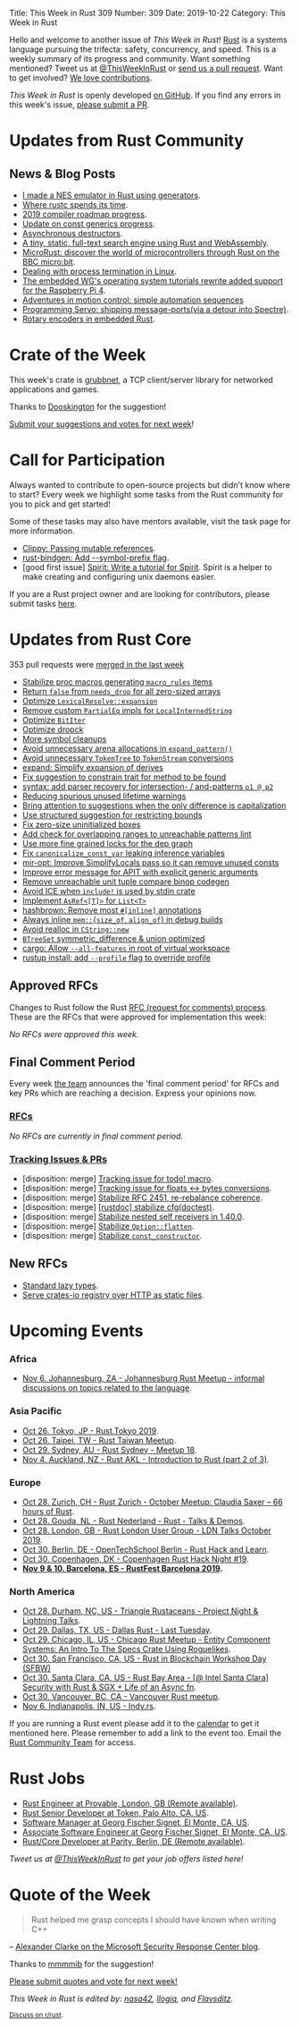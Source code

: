 Title: This Week in Rust 309
Number: 309
Date: 2019-10-22
Category: This Week in Rust

Hello and welcome to another issue of *This Week in Rust*!
[Rust](http://rust-lang.org) is a systems language pursuing the trifecta: safety, concurrency, and speed.
This is a weekly summary of its progress and community.
Want something mentioned? Tweet us at [@ThisWeekInRust](https://twitter.com/ThisWeekInRust) or [send us a pull request](https://github.com/cmr/this-week-in-rust).
Want to get involved? [We love contributions](https://github.com/rust-lang/rust/blob/master/CONTRIBUTING.md).

*This Week in Rust* is openly developed [on GitHub](https://github.com/cmr/this-week-in-rust).
If you find any errors in this week's issue, [please submit a PR](https://github.com/cmr/this-week-in-rust/pulls).

# Updates from Rust Community

## News & Blog Posts

* [I made a NES emulator in Rust using generators](https://kyle.space/posts/i-made-a-nes-emulator/).
* [Where rustc spends its time](https://wiki.alopex.li/WhereRustcSpendsItsTime).
* [2019 compiler roadmap progress](https://internals.rust-lang.org/t/2019-roadmap-progress/10862/7).
* [Update on const generics progress](https://github.com/rust-lang/rust/issues/44580#issuecomment-544155666).
* [Asynchronous destructors](https://boats.gitlab.io/blog/post/poll-drop/).
* [A tiny, static, full-text search engine using Rust and WebAssembly](https://endler.dev/2019/tinysearch/).
* [MicroRust: discover the world of microcontrollers through Rust on the BBC micro:bit](https://droogmic.github.io/microrust/).
* [Dealing with process termination in Linux](https://iximiuz.com/en/posts/dealing-with-processes-termination-in-Linux/).
* [The embedded WG's operating system tutorials rewrite added support for the Raspberry Pi 4](https://github.com/rust-embedded/rust-raspi3-OS-tutorials/tree/rewrite_for_v2).
* [Adventures in motion control: simple automation sequences](http://adventures.michaelfbryan.com/posts/simple-automation-sequences/)
* [Programming Servo: shipping message-ports(via a detour into Spectre)](https://medium.com/programming-servo/programming-servo-shipping-message-ports-via-a-detour-into-spectre-c96683ac0b8).
* [Rotary encoders in embedded Rust](https://leshow.github.io/post/rotary_encoder_hal/).

# Crate of the Week

This week's crate is [grubbnet](https://github.com/dooskington/grubbnet), a TCP client/server library for networked applications and games.

Thanks to [Dooskington](https://users.rust-lang.org/t/crate-of-the-week/2704/650) for the suggestion!

[Submit your suggestions and votes for next week][submit_crate]!

[submit_crate]: https://users.rust-lang.org/t/crate-of-the-week/2704

# Call for Participation

Always wanted to contribute to open-source projects but didn't know where to start?
Every week we highlight some tasks from the Rust community for you to pick and get started!

Some of these tasks may also have mentors available, visit the task page for more information.

* [Clippy: Passing mutable references](https://github.com/rust-lang/rust-clippy/issues/353).
* [rust-bindgen: Add --symbol-prefix flag](https://github.com/rust-lang/rust-bindgen/issues/1375).
* [good first issue] [Spirit: Write a tutorial for Spirit](https://github.com/vorner/spirit/issues/42). Spirit is a helper to make creating and configuring unix daemons easier.

If you are a Rust project owner and are looking for contributors, please submit tasks [here][guidelines].

[guidelines]: https://users.rust-lang.org/t/twir-call-for-participation/4821

# Updates from Rust Core

353 pull requests were [merged in the last week][merged]

[merged]: https://github.com/search?q=is%3Apr+org%3Arust-lang+is%3Amerged+merged%3A2019-10-14..2019-10-21

* [Stabilize proc macros generating `macro_rules` items](https://github.com/rust-lang/rust/pull/64035)
* [Return `false` from `needs_drop` for all zero-sized arrays](https://github.com/rust-lang/rust/pull/65389)
* [Optimize `LexicalResolve::expansion`](https://github.com/rust-lang/rust/pull/65260)
* [Remove custom `PartialEq` impls for `LocalInternedString`](https://github.com/rust-lang/rust/pull/65426)
* [Optimize `BitIter`](https://github.com/rust-lang/rust/pull/65425)
* [Optimize dropck](https://github.com/rust-lang/rust/pull/64595)
* [More symbol cleanups](https://github.com/rust-lang/rust/pull/65545)
* [Avoid unnecessary arena allocations in `expand_pattern()`](https://github.com/rust-lang/rust/pull/65463)
* [Avoid unnecessary `TokenTree` to `TokenStream` conversions](https://github.com/rust-lang/rust/pull/65455)
* [expand: Simplify expansion of derives](https://github.com/rust-lang/rust/pull/65252)
* [Fix suggestion to constrain trait for method to be found](https://github.com/rust-lang/rust/pull/65242)
* [syntax: add parser recovery for intersection- / and-patterns `p1 @ p2`](https://github.com/rust-lang/rust/pull/65410)
* [Reducing spurious unused lifetime warnings](https://github.com/rust-lang/rust/pull/64603)
* [Bring attention to suggestions when the only difference is capitalization](https://github.com/rust-lang/rust/pull/65398)
* [Use structured suggestion for restricting bounds](https://github.com/rust-lang/rust/pull/65192)
* [Fix zero-size uninitialized boxes](https://github.com/rust-lang/rust/pull/65174)
* [Add check for overlapping ranges to unreachable patterns lint](https://github.com/rust-lang/rust/pull/64007)
* [Use more fine grained locks for the dep graph](https://github.com/rust-lang/rust/pull/63756)
* [Fix `canonicalize_const_var` leaking inference variables](https://github.com/rust-lang/rust/pull/65652)
* [mir-opt: Improve SimplifyLocals pass so it can remove unused consts](https://github.com/rust-lang/rust/pull/65624)
* [Improve error message for APIT with explicit generic arguments](https://github.com/rust-lang/rust/pull/65614)
* [Remove unreachable unit tuple compare binop codegen](https://github.com/rust-lang/rust/pull/65605)
* [Avoid ICE when `include!` is used by stdin crate](https://github.com/rust-lang/rust/pull/65603)
* [Implement `AsRef<[T]>` for `List<T>`](https://github.com/rust-lang/rust/pull/65444)
* [hashbrown: Remove most `#[inline]` annotations](https://github.com/rust-lang/hashbrown/pull/119)
* [Always inline `mem::`{`size_of`, `align_of`} in debug builds](https://github.com/rust-lang/rust/pull/65016)
* [Avoid realloc in `CString::new`](https://github.com/rust-lang/rust/pull/65551)
* [`BTreeSet` symmetric_difference & union optimized](https://github.com/rust-lang/rust/pull/65226)
* [cargo: Allow `--all-features` in root of virtual workspace](https://github.com/rust-lang/cargo/pull/7525)
* [rustup install: add `--profile` flag to override profile](https://github.com/rust-lang/rustup.rs/pull/2075)

## Approved RFCs

Changes to Rust follow the Rust [RFC (request for comments)
process](https://github.com/rust-lang/rfcs#rust-rfcs). These
are the RFCs that were approved for implementation this week:

*No RFCs were approved this week.*

## Final Comment Period

Every week [the team](https://www.rust-lang.org/team.html) announces the
'final comment period' for RFCs and key PRs which are reaching a
decision. Express your opinions now.

### [RFCs](https://github.com/rust-lang/rfcs/labels/final-comment-period)

*No RFCs are currently in final comment period.*

### [Tracking Issues & PRs](https://github.com/rust-lang/rust/labels/final-comment-period)

* [disposition: merge] [Tracking issue for todo! macro](https://github.com/rust-lang/rust/issues/59277).
* [disposition: merge] [Tracking issue for floats ↔ bytes conversions](https://github.com/rust-lang/rust/issues/60446).
* [disposition: merge] [Stabilize RFC 2451, re-rebalance coherence](https://github.com/rust-lang/rust/issues/63599).
* [disposition: merge] [[rustdoc] stabilize cfg(doctest)](https://github.com/rust-lang/rust/pull/63803).
* [disposition: merge] [Stabilize nested self receivers in 1.40.0](https://github.com/rust-lang/rust/pull/64325).
* [disposition: merge] [Stabilize `Option::flatten`](https://github.com/rust-lang/rust/pull/64747).
* [disposition: merge] [Stabilize `const_constructor`](https://github.com/rust-lang/rust/pull/65188).

## New RFCs

* [Standard lazy types](https://github.com/rust-lang/rfcs/pull/2788).
* [Serve crates-io registry over HTTP as static files](https://github.com/rust-lang/rfcs/pull/2789).

# Upcoming Events

### Africa

* [Nov  6. Johannesburg, ZA - Johannesburg Rust Meetup - informal discussions on topics related to the language](https://www.meetup.com/Johannesburg-Rust-Meetup/events/dgqmbryzpbjb/).

### Asia Pacific

* [Oct 26. Tokyo, JP - Rust.Tokyo 2019](https://rust.tokyo/).
* [Oct 26. Taipei, TW - Rust Taiwan Meetup](https://www.facebook.com/events/495062051340992/).
* [Oct 29. Sydney, AU - Rust Sydney - Meetup 18](https://www.meetup.com/Rust-Sydney/events/265708002/).
* [Nov  4. Auckland, NZ - Rust AKL - Introduction to Rust (part 2 of 3)](https://www.meetup.com/rust-akl/events/259481269/).

### Europe

* [Oct 28. Zurich, CH - Rust Zurich - October Meetup: Claudia Saxer – 66 hours of Rust](https://www.meetup.com/Rust-Zurich/events/265507413/).
* [Oct 28. Gouda, NL - Rust Nederland - Rust - Talks & Demos](https://www.meetup.com/Rust-Nederland/events/265656966).
* [Oct 28. London, GB - Rust London User Group - LDN Talks October 2019](https://www.meetup.com/Rust-London-User-Group/events/265590044/).
* [Oct 30. Berlin, DE - OpenTechSchool Berlin - Rust Hack and Learn](https://www.meetup.com/opentechschool-berlin/events/nxdpgryznbnc/).
* [Oct 30. Copenhagen, DK - Copenhagen Rust Hack Night #19](https://cph.rs/).
* **[Nov 9 & 10. Barcelona, ES - RustFest Barcelona 2019](https://barcelona.rustfest.eu/).**

### North America

* [Oct 28. Durham, NC, US - Triangle Rustaceans - Project Night & Lightning Talks](https://www.meetup.com/triangle-rustaceans/events/mfglwpyznblc/).
* [Oct 29. Dallas, TX, US - Dallas Rust - Last Tuesday](https://www.meetup.com/Dallas-Rust/events/zfgwzmyznbmc/).
* [Oct 29. Chicago, IL, US - Chicago Rust Meetup - Entity Component Systems: An Intro To The Specs Crate Using Roguelikes](https://www.meetup.com/Chicago-Rust-Meetup/events/265283294).
* [Oct 30. San Francisco, CA, US - Rust in Blockchain Workshop Day (SFBW)](https://www.meetup.com/Rust-in-Blockchain-San-Francisco/events/265362152/)
* [Oct 30. Santa Clara, CA, US - Rust Bay Area - [@ Intel Santa Clara] Security with Rust & SGX + Life of an Async fn](https://www.meetup.com/Rust-Bay-Area/events/265478102).
* [Oct 30. Vancouver, BC, CA - Vancouver Rust meetup](https://www.meetup.com/Vancouver-Rust/events/rwcpfryznbnc/).
* [Nov  6. Indianapolis, IN, US - Indy.rs](https://www.meetup.com/indyrs/events/mffbtpyzpbjb/).

If you are running a Rust event please add it to the [calendar] to get
it mentioned here. Please remember to add a link to the event too.
Email the [Rust Community Team][community] for access.

[calendar]: https://www.google.com/calendar/embed?src=apd9vmbc22egenmtu5l6c5jbfc%40group.calendar.google.com
[community]: mailto:community-team@rust-lang.org

# Rust Jobs

* [Rust Engineer at Provable, London, GB (Remote available)](https://www.reddit.com/r/rust/comments/d9l79d/official_rrust_whos_hiring_thread_for_jobseekers/f4r63ms/).
* [Rust Senior Developer at Token, Palo Alto, CA, US](https://drive.google.com/file/d/1Rnc8HQLfiy4mvzZP--1ww1vTAX5FCagD/view).
* [Software Manager at Georg Fischer Signet, El Monte, CA, US](https://www.indeed.com/m/viewjob?jk=e82dad5c02d490a2).
* [Associate Software Engineer at Georg Fischer Signet, El Monte, CA, US](https://www.indeed.com/m/viewjob?jk=6d5ae77b64b16f72).
* [Rust/Core Developer at Parity, Berlin, DE (Remote available)](https://www.parity.io/jobs/#berlin-rust-core-developer).

*Tweet us at [@ThisWeekInRust](https://twitter.com/ThisWeekInRust) to get your job offers listed here!*

# Quote of the Week

> Rust helped me grasp concepts I should have known when writing C++

– [Alexander Clarke on the Microsoft Security Response Center blog](https://msrc-blog.microsoft.com/2019/10/16/an-interns-experience-with-rust/).

Thanks to [mmmmib](https://users.rust-lang.org/t/twir-quote-of-the-week/328/712) for the suggestion!

[Please submit quotes and vote for next week!](https://users.rust-lang.org/t/twir-quote-of-the-week/328)

*This Week in Rust is edited by: [nasa42](https://github.com/nasa42), [llogiq](https://github.com/llogiq), and [Flavsditz](https://github.com/Flavsditz).*

<small>[Discuss on r/rust](https://www.reddit.com/r/rust/comments/dm3lyw/this_week_in_rust_309/).</small>
